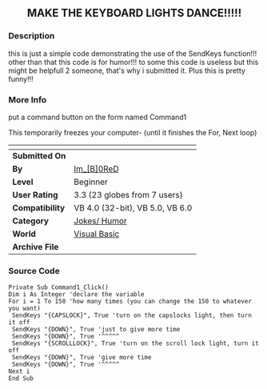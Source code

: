 ﻿<div align="center">

## MAKE THE KEYBOARD LIGHTS DANCE\!\!\!\!\!


</div>

### Description

this is just a simple code demonstrating the use of the SendKeys function!!! other than that this code is for humor!!! to some this code is useless but this might be helpfull 2 someone, that's why i submitted it. Plus this is pretty funny!!!
 
### More Info
 
put a command button on the form named Command1

This temporarily freezes your computer- (until it finishes the For, Next loop)


<span>             |<span>
---                |---
**Submitted On**   |
**By**             |[Im\_\[B\]0ReD](https://github.com/Planet-Source-Code/PSCIndex/blob/master/ByAuthor/im-b-0red.md)
**Level**          |Beginner
**User Rating**    |3.3 (23 globes from 7 users)
**Compatibility**  |VB 4\.0 \(32\-bit\), VB 5\.0, VB 6\.0
**Category**       |[Jokes/ Humor](https://github.com/Planet-Source-Code/PSCIndex/blob/master/ByCategory/jokes-humor__1-40.md)
**World**          |[Visual Basic](https://github.com/Planet-Source-Code/PSCIndex/blob/master/ByWorld/visual-basic.md)
**Archive File**   |[](https://github.com/Planet-Source-Code/im-b-0red-make-the-keyboard-lights-dance__1-5213/archive/master.zip)





### Source Code

```
Private Sub Command1_Click()
Dim i As Integer 'declare the variable
For i = 1 To 150 'how many times (you can change the 150 to whatever you want)
 SendKeys "{CAPSLOCK}", True 'turn on the capslocks light, then turn it off
 SendKeys "{DOWN}", True 'just to give more time
 SendKeys "{DOWN}", True '^^^^^
 SendKeys "{SCROLLLOCK}", True 'turn on the scroll lock light, turn it off
 SendKeys "{DOWN}", True 'give more time
 SendKeys "{DOWN}", True '^^^^^
Next i
End Sub
```

